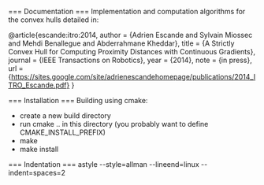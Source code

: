 === Documentation ===
Implementation and computation algorithms for the convex hulls detailed in:

@article{escande:itro:2014,
  author = {Adrien Escande and Sylvain Miossec and Mehdi Benallegue and Abderrahmane Kheddar},
  title = {A Strictly Convex Hull for Computing Proximity Distances with Continuous Gradients},
  journal = {IEEE Transactions on Robotics},
  year = {2014},
  note = {in press},
  url = {https://sites.google.com/site/adrienescandehomepage/publications/2014_ITRO_Escande.pdf}
}


=== Installation ===
Building using cmake:
- create a new build directory
- run cmake .. in this directory 
  (you probably want to define CMAKE_INSTALL_PREFIX)
- make
- make install

=== Indentation ===
astyle --style=allman --lineend=linux --indent=spaces=2

